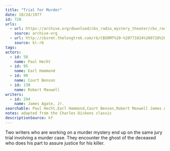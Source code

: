 ```yaml
---
title: "Trial for Murder"
date: 10/24/1977
id: 728
urls: 
  - url: https://archive.org/download/cbs_radio_mystery_theater/cbs_radio_mystery_theater-0701-0750.zip/cbs_radio_mystery_theater-0701-0750%2Fcbsrmt_0728_trial_for_murder.mp3
    source: archive-org
  - url: http://cbsrmt.thelongtrek.com/rb/CBSRMT%20-%20771024%200728%20Trial%20For%20Murder_WLNH-FM_rb.mp3
    source: kl-rb
tags: 
actors:  
  - id: 58
    name: Paul Hecht  
  - id: 95
    name: Earl Hammond  
  - id: 90
    name: Court Benson  
  - id: 130
    name: Robert Maxwell
writers:  
  - id: 294
    name: James Agate, Jr.
searchable: Paul Hecht,Earl Hammond,Court Benson,Robert Maxwell James Agate, Jr.
notes: adapted from the Charles Dickens classic
descriptionSource: kf
---
```

Two writers who are working on a murder mystery end up on the same jury trial involving a murder case. They encounter the ghost of the deceased who does his part to assure justice for his killer.